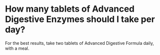 # How many tablets of Advanced Digestive Enzymes should I take per day?

For the best results, take two tablets of Advanced Digestive Formula daily, with a meal.
